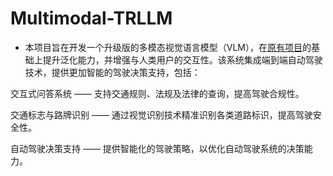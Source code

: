 # Multimodal-TRLLM
- 本项目旨在开发一个升级版的多模态视觉语言模型（VLM），在[原有项目](https://github.com/lindsey-chang/TRLLM-Traffic-Rules-Assistant)的基础上提升泛化能力，并增强与人类用户的交互性。该系统集成端到端自动驾驶技术，提供更加智能的驾驶决策支持，包括：

交互式问答系统 —— 支持交通规则、法规及法律的查询，提高驾驶合规性。

交通标志与路牌识别 —— 通过视觉识别技术精准识别各类道路标识，提高驾驶安全性。

自动驾驶决策支持 —— 提供智能化的驾驶策略，以优化自动驾驶系统的决策能力。
